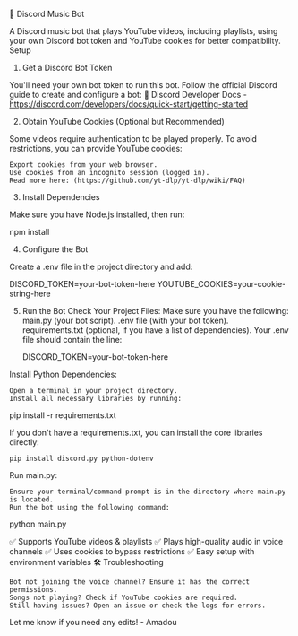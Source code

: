 🎵 Discord Music Bot

A Discord music bot that plays YouTube videos, including playlists, using your own Discord bot token and YouTube cookies for better compatibility.
 Setup
1. Get a Discord Bot Token

You'll need your own bot token to run this bot. Follow the official Discord guide to create and configure a bot:
🔗 Discord Developer Docs - https://discord.com/developers/docs/quick-start/getting-started

2. Obtain YouTube Cookies (Optional but Recommended)

Some videos require authentication to be played properly. To avoid restrictions, you can provide YouTube cookies:

    Export cookies from your web browser.
    Use cookies from an incognito session (logged in).
    Read more here: (https://github.com/yt-dlp/yt-dlp/wiki/FAQ) 

3. Install Dependencies

Make sure you have Node.js installed, then run:

npm install

4. Configure the Bot

Create a .env file in the project directory and add:

DISCORD_TOKEN=your-bot-token-here
YOUTUBE_COOKIES=your-cookie-string-here

5. Run the Bot
    Check Your Project Files:
        Make sure you have the following:
            main.py (your bot script).
            .env file (with your bot token).
            requirements.txt (optional, if you have a list of dependencies).
        Your .env file should contain the line:

    DISCORD_TOKEN=your-bot-token-here

Install Python Dependencies:

    Open a terminal in your project directory.
    Install all necessary libraries by running:

pip install -r requirements.txt

If you don't have a requirements.txt, you can install the core libraries directly:

    pip install discord.py python-dotenv

Run main.py:

    Ensure your terminal/command prompt is in the directory where main.py is located.
    Run the bot using the following command:

python main.py


✅ Supports YouTube videos & playlists
✅ Plays high-quality audio in voice channels
✅ Uses cookies to bypass restrictions
✅ Easy setup with environment variables
🛠 Troubleshooting

    Bot not joining the voice channel? Ensure it has the correct permissions.
    Songs not playing? Check if YouTube cookies are required.
    Still having issues? Open an issue or check the logs for errors.

Let me know if you need any edits! - Amadou

